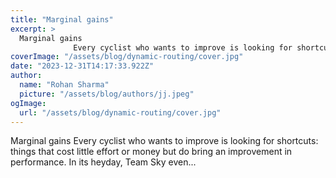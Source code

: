 ```yaml
---
title: "Marginal gains"
excerpt: >
  Marginal gains
              Every cyclist who wants to improve is looking for shortcuts: things that cost little effort or money but do bring an improvement in performance. In its heyday, Team Sky even
coverImage: "/assets/blog/dynamic-routing/cover.jpg"
date: "2023-12-31T14:17:33.922Z"
author:
  name: "Rohan Sharma"
  picture: "/assets/blog/authors/jj.jpeg"
ogImage:
  url: "/assets/blog/dynamic-routing/cover.jpg"
---
```


Marginal gains
            Every cyclist who wants to improve is looking for shortcuts: things that cost little effort or money but do bring an improvement in performance. In its heyday, Team Sky even...